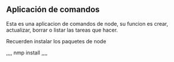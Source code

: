 ## Aplicación de comandos 

Esta es una aplicacion de comandos de node, su funcion es crear, actualizar, borrar o listar las tareas que hacer.

Recuerden instalar los paquetes de node

,,,,
nmp install
,,,,